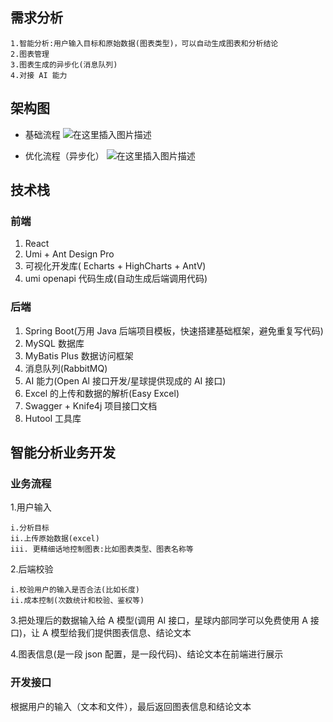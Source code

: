## 需求分析
    1.智能分析:用户输入目标和原始数据(图表类型)，可以自动生成图表和分析结论
    2.图表管理
    3.图表生成的异步化(消息队列)
    4.对接 AI 能力
## 架构图
- 基础流程
  ![在这里插入图片描述](https://img-blog.csdnimg.cn/direct/f96b44fc61824437beba1abb692e4d8f.png)

- 优化流程（异步化）
  ![在这里插入图片描述](https://img-blog.csdnimg.cn/direct/eee336a4095b4a709a551bd9029dfc48.png)

## 技术栈
### 前端
1. React
2. Umi + Ant Design Pro
3. 可视化开发库( Echarts + HighCharts + AntV)
4. umi openapi 代码生成(自动生成后端调用代码)
### 后端
1. Spring Boot(万用 Java 后端项目模板，快速搭建基础框架，避免重复写代码)
2. MySQL 数据库
3. MyBatis Plus 数据访问框架
4. 消息队列(RabbitMQ)
5. AI 能力(Open Al 接口开发/星球提供现成的 AI 接口)
6. Excel 的上传和数据的解析(Easy Excel)
7. Swagger + Knife4j 项目接囗文档
8. Hutool 工具库
## 智能分析业务开发
### 业务流程
1.用户输入

    i.分析目标
    ii.上传原始数据(excel)
    iii. 更精细话地控制图表:比如图表类型、图表名称等
2.后端校验

    i.校验用户的输入是否合法(比如长度)
    ii.成本控制(次数统计和校验、鉴权等)
3.把处理后的数据输入给 A 模型(调用 AI 接口，星球内部同学可以免费使用 A 接口)，让 A 模型给我们提供图表信息、结论文本

4.图表信息(是一段 json 配置，是一段代码)、结论文本在前端进行展示
### 开发接口
根据用户的输入（文本和文件），最后返回图表信息和结论文本
   
   
   
   


   
